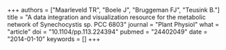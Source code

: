 +++
authors = ["Maarleveld TR", "Boele J", "Bruggeman FJ", "Teusink B."]
title = "A data integration and visualization resource for the metabolic network of Synechocystis sp. PCC 6803"
journal = "Plant Physiol"
what = "article"
doi = "10.1104/pp.113.224394"
pubmed = "24402049"
date = "2014-01-10"
keywords = []
+++

